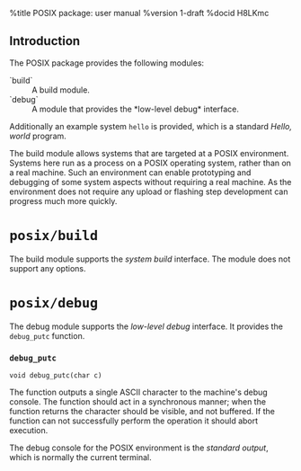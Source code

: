 <!--
     eChronos Real-Time Operating System
     Copyright (c) 2017, Commonwealth Scientific and Industrial Research
     Organisation (CSIRO) ABN 41 687 119 230.

     All rights reserved. CSIRO is willing to grant you a licence to the eChronos
     real-time operating system under the terms of the CSIRO_BSD_MIT license. See
     the file "LICENSE_CSIRO_BSD_MIT.txt" for details.

     @TAG(CSIRO_BSD_MIT)
-->
%title POSIX package: user manual
%version 1-draft
%docid H8LKmc

Introduction
-------------

The POSIX package provides the following modules:

<dl>
  <dt>`build`</dt>
  <dd>A build module.</dd>

  <dt>`debug`</dt>
  <dd>A module that provides the *low-level debug* interface.</dd>
</dl>

Additionally an example system `hello` is provided, which is a standard *Hello, world* program.

The build module allows systems that are targeted at a POSIX environment.
Systems here run as a process on a POSIX operating system, rather than on a real machine.
Such an environment can enable prototyping and debugging of some system aspects without requiring a real machine.
As the environment does not require any upload or flashing step development can progress much more quickly.

`posix/build`
==============

The build module supports the *system build* interface.
The module does not support any options.

`posix/debug`
==============

The debug module supports the *low-level debug* interface.
It provides the `debug_putc` function.

### `debug_putc`

    void debug_putc(char c)

The function outputs a single ASCII character to the machine's debug console.
The function should act in a synchronous manner; when the function returns the character should be visible, and not buffered.
If the function can not successfully perform the operation it should abort execution.

The debug console for the POSIX environment is the *standard output*, which is normally the current terminal.
